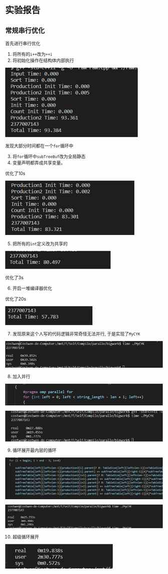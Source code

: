 # 实验报告


## 常规串行优化

首先进行串行优化

1. 将所有的`i++`改为`++i`
2. 将初始化操作在结构体内部执行

![](img/2022-04-18-17-42-47.png)

发现大部分时间都在一个`for`循环中

3. 将`for`循环中`subTreeBuf`改为全局静态
4. 变量声明都弄成共享变量。

优化了10s

![](img/2022-04-18-18-24-35.png)

5. 把所有的`int`定义改为共享的

![](img/2022-04-18-18-56-56.png)

优化了3s

6. 开启一堆编译器优化

优化了20s

![](img/2022-04-18-20-42-53.png)

7. 发现原来这个人写的代码逻辑非常奇怪无法并行, 于是实现了`MyCYK`

![](img/2022-04-19-12-55-21.png)


8. 加入并行

![](img/2022-04-19-12-54-05.png)

![](img/2022-04-19-12-56-04.png)

9. 循环展开最内层的循环

![](img/2022-04-19-12-58-00.png)

![](img/2022-04-19-13-00-01.png)

10. 超级循环展开

![](img/2022-04-19-13-20-54.png)